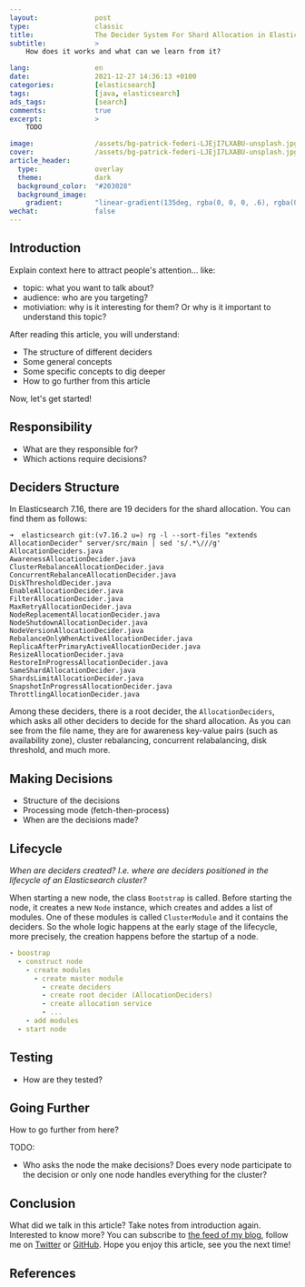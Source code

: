 ```yaml
---
layout:              post
type:                classic
title:               The Decider System For Shard Allocation in Elasticsearch
subtitle:            >
    How does it works and what can we learn from it?

lang:                en
date:                2021-12-27 14:36:13 +0100
categories:          [elasticsearch]
tags:                [java, elasticsearch]
ads_tags:            [search]
comments:            true
excerpt:             >
    TODO

image:               /assets/bg-patrick-federi-LJEjI7LXABU-unsplash.jpg
cover:               /assets/bg-patrick-federi-LJEjI7LXABU-unsplash.jpg
article_header:
  type:              overlay
  theme:             dark
  background_color:  "#203028"
  background_image:
    gradient:        "linear-gradient(135deg, rgba(0, 0, 0, .6), rgba(0, 0, 0, .4))"
wechat:              false
---
```


## Introduction

Explain context here to attract people's attention... like:
- topic: what you want to talk about?
- audience: who are you targeting?
- motiviation: why is it interesting for them? Or why is it important to understand this topic?

After reading this article, you will understand:

* The structure of different deciders
* Some general concepts
* Some specific concepts to dig deeper
* How to go further from this article

Now, let's get started!

## Responsibility

* What are they responsible for?
* Which actions require decisions?

## Deciders Structure

In Elasticsearch 7.16, there are 19 deciders for the shard allocation. You can
find them as follows:

```
➜  elasticsearch git:(v7.16.2 u=) rg -l --sort-files "extends AllocationDecider" server/src/main | sed 's/.*\///g'
AllocationDeciders.java
AwarenessAllocationDecider.java
ClusterRebalanceAllocationDecider.java
ConcurrentRebalanceAllocationDecider.java
DiskThresholdDecider.java
EnableAllocationDecider.java
FilterAllocationDecider.java
MaxRetryAllocationDecider.java
NodeReplacementAllocationDecider.java
NodeShutdownAllocationDecider.java
NodeVersionAllocationDecider.java
RebalanceOnlyWhenActiveAllocationDecider.java
ReplicaAfterPrimaryActiveAllocationDecider.java
ResizeAllocationDecider.java
RestoreInProgressAllocationDecider.java
SameShardAllocationDecider.java
ShardsLimitAllocationDecider.java
SnapshotInProgressAllocationDecider.java
ThrottlingAllocationDecider.java
```

Among these deciders, there is a root decider, the `AllocationDeciders`, which
asks all other deciders to decide for the shard allocation. As you can see from
the file name, they are for awareness key-value pairs (such as availability
zone), cluster rebalancing, concurrent relabalancing, disk threshold, and much
more.

## Making Decisions

* Structure of the decisions
* Processing mode (fetch-then-process)
* When are the decisions made?

## Lifecycle

_When are deciders created? I.e. where are deciders positioned in the lifecycle of
an Elasticsearch cluster?_

When starting a new node, the class `Bootstrap` is called. Before starting the
node, it creates a new `Node` instance, which creates and addes a list of modules. One of these modules is
called `ClusterModule` and it contains the deciders. So the whole logic happens
at the early stage of the lifecycle, more precisely, the creation happens before the
startup of a node.

```yml
- boostrap
  - construct node
    - create modules
      - create master module
        - create deciders
        - create root decider (AllocationDeciders)
        - create allocation service
        - ...
    - add modules
  - start node
```

## Testing

* How are they tested?

## Going Further

How to go further from here?

TODO:

* Who asks the node the make decisions? Does every node participate to the
  decision or only one node handles everything for the cluster?

## Conclusion

What did we talk in this article? Take notes from introduction again.
Interested to know more? You can subscribe to [the feed of my blog](/feed.xml), follow me
on [Twitter](https://twitter.com/mincong_h) or
[GitHub](https://github.com/mincong-h/). Hope you enjoy this article, see you the next time!

## References
